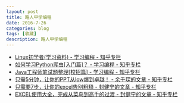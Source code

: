 ```yaml
---
layout: post
title: 路人甲学编程
date: 2016-7-26
categories: blog
tags: [收藏]
description: 路人甲学编程
---   
```



- [Linux初学者(学习资料) - 学习编程 - 知乎专栏](https://zhuanlan.zhihu.com/p/21723250)
- [如何学习Python爬虫[入门篇]？ - 学习编程 - 知乎专栏](https://zhuanlan.zhihu.com/p/21479334?refer=passer)
- [Java工程师笔试题整理[校招篇] - 学习编程 - 知乎专栏](https://zhuanlan.zhihu.com/p/21513402?refer=passer)
- [只需5分钟，让你的PPT从low爆到卓越！ - 余千琛的文章 - 知乎专栏](https://zhuanlan.zhihu.com/p/21956235)  
- [只需要7步，让你的excel告别粗糙 - 封健宁的文章 - 知乎专栏](https://zhuanlan.zhihu.com/p/21988282)
- [EXCEL使用大全，完成从菜鸟到高手的过渡 - 封健宁的文章 - 知乎专栏](https://zhuanlan.zhihu.com/p/21988442)

